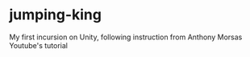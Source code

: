 # jumping-king
My first incursion on Unity,  following instruction from Anthony Morsas Youtube's tutorial
